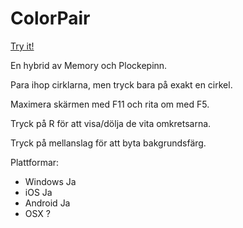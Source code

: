 # ColorPair

[Try it!](https://github.com/ChristerNilsson/ColorPair#colorpair)

En hybrid av Memory och Plockepinn.

Para ihop cirklarna, men tryck bara på exakt en cirkel.

Maximera skärmen med F11 och rita om med F5.

Tryck på R för att visa/dölja de vita omkretsarna.

Tryck på mellanslag för att byta bakgrundsfärg.

Plattformar:
* Windows Ja
* iOS Ja
* Android Ja
* OSX ?

